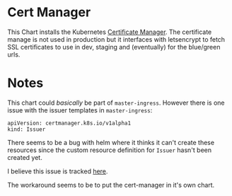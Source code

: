 # Cert Manager

This Chart installs the Kubernetes [Certificate Manager](https://github.com/jetstack/cert-manager). The certificate manage is not used in production but it interfaces with letsencrypt to fetch SSL certificates to use in dev, staging and (eventually) for the blue/green urls.

# Notes

This chart could _basically_ be part of `master-ingress`. However there is one issue with the issuer templates in `master-ingress`: 

```
apiVersion: certmanager.k8s.io/v1alpha1
kind: Issuer
```

There seems to be a bug with helm where it thinks it can't create these resources since the custom resource definition for `Issuer` hasn't been created yet.

I believe this issue is tracked [here](https://github.com/kubernetes/helm/issues/3275).

The workaround seems to be to put the cert-manager in it's own chart.
